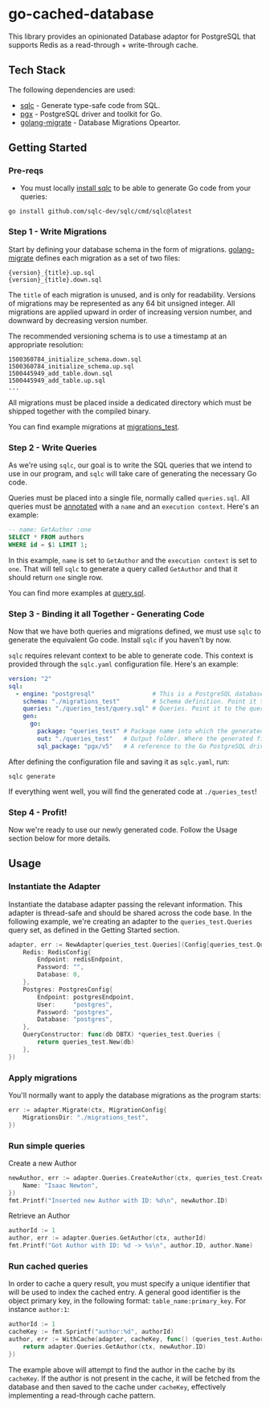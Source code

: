 # go-cached-database

This library provides an opinionated Database adaptor for PostgreSQL 
that supports Redis as a read-through + write-through cache.

## Tech Stack

The following dependencies are used:

- [sqlc](https://github.com/sqlc-dev/sqlc) - Generate type-safe code from SQL.
- [pgx](https://github.com/jackc/pgx) - PostgreSQL driver and toolkit for Go.
- [golang-migrate](https://github.com/golang-migrate/migrate) - Database Migrations Opeartor.

## Getting Started

### Pre-reqs
- You must locally [install sqlc](https://docs.sqlc.dev/en/latest/overview/install.html) to be able to generate Go code from your queries:
```
go install github.com/sqlc-dev/sqlc/cmd/sqlc@latest
```

### Step 1 - Write Migrations

Start by defining your database schema in the form of migrations. [golang-migrate](https://github.com/golang-migrate/migrate) defines each migration as a set of two files:
```
{version}_{title}.up.sql
{version}_{title}.down.sql
```
The `title` of each migration is unused, and is only for readability.
Versions of migrations may be represented as any 64 bit unsigned integer. All migrations are applied upward in order of increasing version number, and downward by decreasing version number.

The recommended versioning schema is to use a timestamp at an appropriate resolution:

```
1500360784_initialize_schema.down.sql
1500360784_initialize_schema.up.sql
1500445949_add_table.down.sql
1500445949_add_table.up.sql
...
```

All migrations must be placed inside a dedicated directory which must be shipped together with the compiled binary.

You can find example migrations at [migrations_test](./migrations_test).

### Step 2 - Write Queries

As we're using `sqlc`, our goal is to write the SQL queries that we intend to use in our program, and `sqlc` will take care of generating the necessary Go code.

Queries must be placed into a single file, normally called `queries.sql`.
All queries must be [annotated](https://docs.sqlc.dev/en/latest/reference/query-annotations.html) with a `name` and an `execution context`. Here's an example:

```sql
-- name: GetAuthor :one
SELECT * FROM authors
WHERE id = $1 LIMIT 1;
```

In this example, `name` is set to `GetAuthor` and the `execution context` is set to `one`. That will tell `sqlc` to generate a query called `GetAuthor` and that it should return `one` single row.

You can find more examples at [query.sql](./queries_test/query.sql).

### Step 3 - Binding it all Together - Generating Code
Now that we have both queries and migrations defined, we must use `sqlc` to generate the equivalent Go code. Install `sqlc` if you haven't by now.

`sqlc` requires relevant context to be able to generate code. This context is provided through the `sqlc.yaml` configuration file. Here's an example:

```yaml
version: "2"
sql:
  - engine: "postgresql"                # This is a PostgreSQL database.
    schema: "./migrations_test"         # Schema definition. Point it to the migrations folder.
    queries: "./queries_test/query.sql" # Queries. Point it to the queries file.
    gen:
      go:
        package: "queries_test" # Package name into which the generated code will belong.
        out: "./queries_test"   # Output folder. Where the generated files will be saved to.
        sql_package: "pgx/v5"   # A reference to the Go PostgreSQL driver. Leave it as "pgx/v5".
```

After defining the configuration file and saving it as `sqlc.yaml`, run:
```shell
sqlc generate
```
If everything went well, you will find the generated code at `./queries_test`!

### Step 4 - Profit!
Now we're ready to use our newly generated code. Follow the Usage section below for more details.

## Usage

### Instantiate the Adapter
Instantiate the database adapter passing the relevant information. This adapter is thread-safe and should be shared across the code base.
In the following example, we're creating an adapter to the `queries_test.Queries` query set, as defined in the Getting Started section.
```go
adapter, err := NewAdapter[queries_test.Queries](Config[queries_test.Queries]{
    Redis: RedisConfig{
        Endpoint: redisEndpoint,
        Password: "",
        Database: 0,
    },
    Postgres: PostgresConfig{
        Endpoint: postgresEndpoint,
        User:     "postgres",
        Password: "postgres",
        Database: "postgres",
    },
    QueryConstructor: func(db DBTX) *queries_test.Queries {
        return queries_test.New(db)
    },
})
```

### Apply migrations
You'll normally want to apply the database migrations as the program starts:

```go
err := adapter.Migrate(ctx, MigrationConfig{
    MigrationsDir: "./migrations_test",
})
```

### Run simple queries
Create a new Author
```go
newAuthor, err := adapter.Queries.CreateAuthor(ctx, queries_test.CreateAuthorParams{
    Name: "Isaac Newton",
})
fmt.Printf("Inserted new Author with ID: %d\n", newAuthor.ID)
```

Retrieve an Author

```go
authorId := 1
author, err := adapter.Queries.GetAuthor(ctx, authorId)
fmt.Printf("Got Author with ID: %d -> %s\n", author.ID, author.Name)
```

### Run cached queries
In order to cache a query result, you must specify a unique identifier that will be used to index the cached entry. A general good identifier is the object primary key, in the following format:
`table_name:primary_key`. For instance `author:1`:

```go
authorId := 1
cacheKey := fmt.Sprintf("author:%d", authorId)
author, err := WithCache(adapter, cacheKey, func() (queries_test.Author, error) {
    return adapter.Queries.GetAuthor(ctx, newAuthor.ID)
})
```
The example above will attempt to find the author in the cache by its `cacheKey`.
If the author is not present in the cache, 
it will be fetched from the database and then saved to the cache under `cacheKey`, 
effectively implementing a read-through cache pattern.
